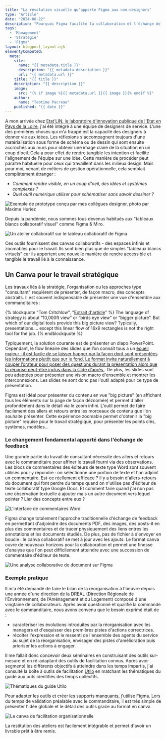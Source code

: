 ```yaml
---
title: "La révolution visuelle qu'apporte Figma aux non-designers"
type: "Article"
date: "2024-08-22"
description: "Pourquoi Figma facilite la collaboration et l'échange de feedback pour les Knowledge Worker"
tags: 
  - 'Management'
  - 'Stratégie'
  - 'Figma'
layout: blogpost_layout.njk
eleventyComputed:
  meta:
    site:
      name: "{{ metadata.title }}"
      description: "{{ metadata.description }}"
      url: "{{ metadata.url }}"
    title: "{{ title }}"
    description: "{{ description }}"
    image:
      src: "{% if image %}{{ metadata.url }}{{ image }}{% endif %}"
    author:
      name: "Teotime Pacreau"
    published: "{{ date }}"
---
```

A mon arrivée chez [Etat'LIN, le laboratoire d'innovation publique de l'Etat en Pays de la Loire](https://www.modernisation.gouv.fr/laboratoires/etatlin), j'ai été intégré à une équipe de designers de service. L'une des premières choses qui m'a frappé est la capacité des designers à donner vie aux idées. Les réflexions s'accompagnent toujours d'une matérialisation sous forme de schéma ou de dessin qui sont ensuite accrochés aux murs pour obtenir une image claire de la situation en un coup d'oeil. Cela a pour effet de rendre tangible les intention et facilite l'alignement de l'équipe sur une idée.
Cette manière de procéder peut paraître habituelle pour ceux qui travaillent dans les milieux design. Mais pour moi, venant de métiers de gestion opérationnelle, cela semblait complètement étranger :
- *Comment rendre visible, en un coup d'oeil, des idées et systèmes complexes ?*
- *Quel outil numérique utiliser pour schématiser sans savoir dessiner ?*

![Exemple de prototype conçu par mes collègues designer, photo par Maxime Huriez](/img/prototypage-design.png "Photo de prototypes d'une interface numérique sur des wireframe papier")

Depuis la pandémie, nous sommes tous devenus habitués aux "tableaux blancs collaboratif visuel" comme Figma & Miro.

![Un atelier collaboratif sur le tableau collaboratif de Figma](/img/figjam_collaboratif.png "Capture d'écran d'un atelier collaboratif sur Figjam")

Ces outils fournissent des canvas collaboratifs - des espaces infinis et zoomables pour le travail. Ils sont bien plus que de simples "tableaux blancs virtuels" car ils apportent une nouvelle manière de rendre accessible et tangible le travail lié à la connaissance.

## Un Canva pour le travail stratégique
Les travaux liés à la stratégie, l'organisation ou les approches type "consultant" requièrent de présenter, de façon macro, des concepts abstraits. Il est souvent indispensable de présenter une vue d'ensemble aux commanditaires :

{% blockquote "Tom Critchlow", "[Extrait d'article](https://newsletter.seomba.com/i/33888235/a-canvas-for-strategy-work)" %}
The language of strategy is about “10,000ft view” or “birds eye view” or “bigger picture”. But which of our digital tools provide this big picture view? Typically, presentations…. except this linear flow of 16x9 rectangles is not the right tool for the job.
{% endblockquote %}

Typiquement, la solution courante est de présenter un diapo PowerPoint. Cependant, le flow linéaire des slides que l’on connaît tous a un [écueil majeur : il est facile de se laisser happer par la façon dont sont présentées les informations plutôt que sur le fond. Le format invite naturellement à couper l’orateur pour poser des questions durant la présentation alors que la réponse peut-être inclus dans la slide d’après.](https://www.teotimepacreau.fr/blog/amazon-memo-6-pages/#:~:text=meetings%20non-n%C3%A9cessaires-,pourquoi%20powerpoint%20n%E2%80%99est%20pas%20efficace%20en%20reunion%20et%20banni%20par%20amazon,-From%3A%20Bezos%2C%20Jeff). De plus, les slides sont peu adaptées pour présenter une vision macro d'ensemble et montrer les interconnexions. Les slides ne sont donc pas l'outil adapté pour ce type de présentation.

Figma est idéal pour présenter du contenu en vue "big picture" (en affichant tous les éléments sur la page de façon dézoomée) et permet d'aller profondément dans le détail via le zoom infini. L'outil permet de faire facilement des allers et retours entre les morceaux de contenu que l'on souhaite présenter. Cette expérience zoomable permet d'obtenir la "big picture" requise pour le travail stratégique, pour présenter les points clés, systèmes, modèles...

### Le changement fondamental apporté dans l'échange de feedback
Une grande partie du travail de consultant nécessite des allers et retours avec le commanditaire pour affiner le travail fourni via des observations. Les blocs de commentaires des éditeurs de texte type Word sont souvent utilisés pour y répondre : on sélectionne une portion de texte et l'on adjoint un commentaire. Est-ce réellement efficace ? Il y a besoin d'allers-retours du document qui font perdre du temps quand on n'utilise pas d'éditeur de texte collaboratif type Google Docs. Et comment faire quand j'ai non pas une observation textuelle à ajouter mais un autre document vers lequel pointer ? Lier des concepts entre eux ?

![L'interface de commentaires Word](/img/commentaires_word.png "Capture d'écran de l'interface de commentaires Word")

Figma change totalement l'approche traditionnelle d'échange de feedback en permettant d'adjoindre des documents PDF, des images, des posts-it en plus des commentaires et de tracer physiquement des liens entres les annotations et les documents étudiés. De plus, pas de fichier à s'envoyer en boucle : le canva collaboratif se met à jour avec les ajouts. Le format canva ouvre de nouveaux horizons pour la collaboration et permet une finesse d'analyse que l'on peut difficilement atteindre avec une succession de commentaire d'éditeur de texte.

![Une analyse collaborative de document sur Figma](/img/analyse_collaborative_figma.png "Capture d'écran d'une analyse collaborative de document sur Figma : 8 pages de PDF sont annotées et liées à des posts-it, images et documents")

### Exemple pratique
Il m'a été demandé de faire le bilan de la réorganisation à l'oeuvre depuis une année d'une direction de la DREAL (Direction Régionale de l’Environnement, de l’Aménagement et du Logement) composé d'une vingtaine de collaborateurs.
Après avoir questionné et qualifié la commande avec le commanditaire, nous avons convenu que le besoin exprimé était de :
- caractériser les évolutions introduites par la réorganisation avec les managers et d'esquisser des premières pistes d'actions correctrices.
- récolter l'expression et le ressenti de l'ensemble des agents du service au sujet de la réorganisation, envisager des pistes d'amélioration puis prioriser les actions à engager.

Il me fallait donc concevoir deux séminaires en construisant des outils sur-mesure et en ré-adaptant des outils de facilitation connus. Après avoir segmenté les différents objectifs à atteindre dans les temps impartis, j'ai consulté la boîte à outils de facilitation [Utilo](https://www.utilo.org/outils/) en matchant les thématiques du guide aux buts identifiés des temps collectifs.

![Thématiques du guide Utilo](/img/utilo.png "Capture d'écran de thématiques du guide Utilo")

Pour adapter les outils et créer les supports manquants, j'utilise Figma. Lors du temps de validation préalable avec le commanditaire, il est très simple de présenter l'idée globale et le détail des outils graĉe au format en canva.

![Le canva de facilitation organisationnelle](/img/facilitation_organisationnelle.png "Canva de facilitation organisationnelle")

La restitution des ateliers est facilement intégrable et permet d'avoir un livrable prêt à être remis.

